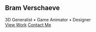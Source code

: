 <html lang="en">
<head>
    <meta charset="UTF-8">
    <meta name="viewport" content="width=device-width, initial-scale=1.0">
    <title>3D Artist & Game Animator Portfolio</title>
    <script src="https://cdn.tailwindcss.com"></script>
    <link href="https://unpkg.com/aos@2.3.1/dist/aos.css" rel="stylesheet">
    <script src="https://unpkg.com/aos@2.3.1/dist/aos.js"></script>
    <script src="https://cdn.jsdelivr.net/npm/feather-icons/dist/feather.min.js"></script>
    <script src="https://unpkg.com/feather-icons"></script>
    <script src="https://cdn.jsdelivr.net/npm/vanta@latest/dist/vanta.globe.min.js"></script>
    <style>
        .hero-section {
            height: 100vh;
            position: relative;
            overflow: hidden;
        }
        .portfolio-item {
            transition: all 0.3s ease;
        }
        .portfolio-item:hover {
            transform: translateY(-10px);
            box-shadow: 0 20px 25px -5px rgba(0, 0, 0, 0.1), 0 10px 10px -5px rgba(0, 0, 0, 0.04);
        }
        .skill-bar {
            height: 6px;
            border-radius: 3px;
        }
        .nav-link {
            position: relative;
        }
        .nav-link:after {
            content: '';
            position: absolute;
            width: 0;
            height: 2px;
            bottom: 0;
            left: 0;
            background-color: #3b82f6;
            transition: width 0.3s ease;
        }
        .nav-link:hover:after {
            width: 100%;
        }
    </style>
</head>
<body class="bg-gray-900 text-white">
    <!-- Hero Section with Vanta.js Background -->
    <section id="hero" class="hero-section flex items-center justify-center w-full">
        <div id="vanta-bg" class="absolute inset-0"></div>
        <div class="relative z-10 text-center px-4">
            <h1 class="text-5xl md:text-7xl font-bold mb-4" data-aos="fade-down">Bram Verschaeve</h1>
            <div class="text-xl md:text-2xl mb-8" data-aos="fade-up" data-aos-delay="100">
                <span class="text-blue-400">3D Generalist</span> • 
                <span class="text-purple-400">Game Animator</span> • 
                <span class="text-green-400">Designer</span>
            </div>
            <div class="flex justify-center space-x-4" data-aos="fade-up" data-aos-delay="200">
                <a href="#work" class="px-6 py-3 bg-blue-600 hover:bg-blue-700 rounded-full font-medium transition">View Work</a>
                <a href="#contact" class="px-6 py-3 bg-transparent border-2 border-white hover:bg-white hover:text-gray-900 rounded-full font-medium transition">Contact Me</a>
            </div>
        </div>
    </section>

    <!-- Navigation -->
    <nav class="sticky top-0 bg-gray-900 bg-opacity-90 backdrop-filter backdrop-blur-lg z-50 shadow-lg w-full">
        <div class="max-w-7xl mx-auto px-6 py-4">
            <div class="flex justify-between items-center">
                <div class="text-2xl font-bold">BV</div>
                <div class="hidden md:flex space-x-8">
                    <a href="#work" class="nav-link">Work</a>
                    <a href="#about" class="nav-link">About</a>
                    <a href="#skills" class="nav-link">Skills</a>
                    <a href="#contact" class="nav-link">Contact</a>
                </div>
                <button class="md:hidden focus:outline-none">
                    <i data-feather="menu"></i>
                </button>
            </div>
        </div>
    </nav>

    <!-- Work Section -->
    <section id="work" class="py-20 bg-gray-800 w-full">
        <div class="max-w-7xl mx-auto px-6">
            <!-- your work content -->
        </div>
    </section>

    <!-- About Section -->
    <section id="about" class="py-20 bg-gray-900 w-full">
        <div class="max-w-7xl mx-auto px-6">
            <!-- about content -->
        </div>
    </section>

    <!-- Skills Section -->
    <section id="skills" class="py-20 bg-gray-800 w-full">
        <div class="max-w-7xl mx-auto px-6">
            <!-- skills content -->
        </div>
    </section>

    <!-- Contact Section -->
    <section id="contact" class="py-20 bg-gray-900 w-full">
        <div class="max-w-7xl mx-auto px-6">
            <!-- contact content -->
        </div>
    </section>

    <!-- Footer -->
    <footer class="py-12 bg-gray-950 w-full">
        <div class="max-w-7xl mx-auto px-6">
            <!-- footer content -->
        </div>
    </footer>

    <script>
        // Initialize Vanta.js background
        VANTA.GLOBE({
            el: "#vanta-bg",
            mouseControls: true,
            touchControls: true,
            gyroControls: false,
            minHeight: 200.00,
            minWidth: 200.00,
            scale: 1.00,
            scaleMobile: 1.00,
            color: 0x3b82f6,
            backgroundColor: 0x111827,
            size: 0.8
        });

        // Initialize AOS animations
        AOS.init({
            duration: 800,
            easing: 'ease-in-out',
            once: true
        });

        // Initialize Feather Icons
        feather.replace();
    </script>
</body>
</html>
